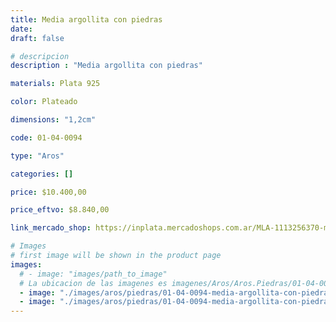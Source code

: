```yaml
---
title: Media argollita con piedras
date: 
draft: false

# descripcion
description : "Media argollita con piedras"

materials: Plata 925

color: Plateado

dimensions: "1,2cm"

code: 01-04-0094

type: "Aros"

categories: []

price: $10.400,00

price_eftvo: $8.840,00

link_mercado_shop: https://inplata.mercadoshops.com.ar/MLA-1113256370-media-argollita-con-piedras-_JM

# Images
# first image will be shown in the product page
images:
  # - image: "images/path_to_image"
  # La ubicacion de las imagenes es imagenes/Aros/Aros.Piedras/01-04-0094-media-argollita-con-piedras
  - image: "./images/aros/piedras/01-04-0094-media-argollita-con-piedras_a.jpeg"
  - image: "./images/aros/piedras/01-04-0094-media-argollita-con-piedras_b.jpeg"
---
```

